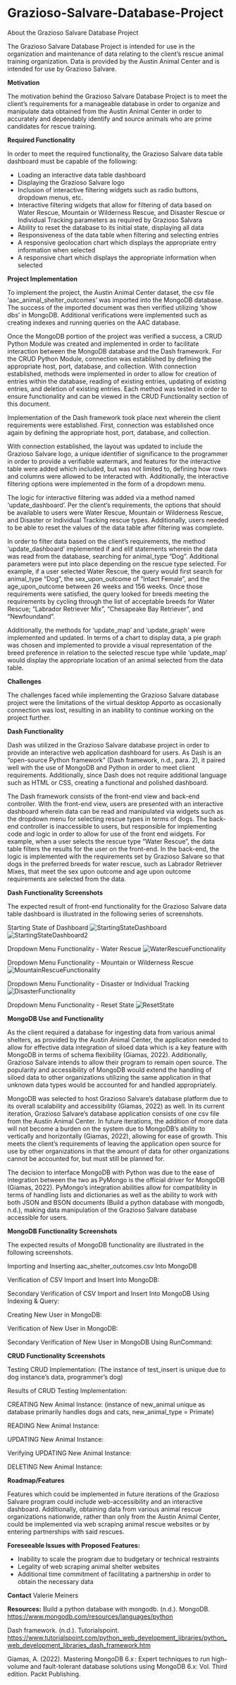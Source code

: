 # Grazioso-Salvare-Database-Project

About the Grazioso Salvare Database Project

The Grazioso Salvare Database Project is intended for use in the organization and maintenance of data relating to the client’s rescue animal training organization. Data is provided by the Austin Animal Center and is intended for use by Grazioso Salvare. 

**Motivation**

The motivation behind the Grazioso Salvare Database Project is to meet the client’s requirements for a manageable database in order to organize and manipulate data obtained from the Austin Animal Center in order to accurately and dependably identify and source animals who are prime candidates for rescue training. 

**Required Functionality**

In order to meet the required functionality, the Grazioso Salvare data table dashboard must be capable of the following: 

- Loading an interactive data table dashboard
- Displaying the Grazioso Salvare logo 
- Inclusion of interactive filtering widgets such as radio buttons, dropdown menus, etc. 
- Interactive filtering widgets that allow for filtering of data based on Water Rescue, Mountain or Wilderness Rescue, and Disaster Rescue or Individual Tracking parameters as required by Grazioso Salvara 
- Ability to reset the database to its initial state, displaying all data
- Responsiveness of the data table when filtering and selecting entries
- A responsive geolocation chart which displays the appropriate entry information when selected
- A responsive chart which displays the appropriate information when selected 

**Project Implementation**

To implement the project, the Austin Animal Center dataset, the csv file ‘aac_animal_shelter_outcomes’ was imported into the MongoDB database. The success of the imported document was then verified utilizing ‘show dbs’ in MongoDB. Additional verifications were implemented such as creating indexes and running queries on the AAC database. 

Once the MongoDB portion of the project was verified a success, a CRUD Python Module was created and implemented in order to facilitate interaction between the MongoDB database and the Dash framework. For the CRUD Python Module, connection was established by defining the appropriate host, port, database, and collection. With connection established, methods were implemented in order to allow for creation of entries within the database, reading of existing entries, updating of existing entries, and deletion of existing entries. Each method was tested in order to ensure functionality and can be viewed in the CRUD Functionality section of this document. 

Implementation of the Dash framework took place next wherein the client requirements were established. First, connection was established once again by defining the appropriate host, port, database, and collection. 

With connection established, the layout was updated to include the Grazioso Salvare logo, a unique identifier of significance to the programmer in order to provide a verifiable watermark, and features for the interactive table were added which included, but was not limited to, defining how rows and columns were allowed to be interacted with. Additionally, the interactive filtering options were implemented in the form of a dropdown menu. 

The logic for interactive filtering was added via a method named ‘update_dashboard’. Per the client’s requirements, the options that should be available to users were Water Rescue, Mountain or Wilderness Rescue, and Disaster or Individual Tracking rescue types. Additionally, users needed to be able to reset the values of the data table after filtering was complete.

In order to filter data based on the client’s requirements, the method ‘update_dashboard’ implemented if and elif statements wherein the data was read from the database, searching for animal_type “Dog”. Additional parameters were put into place depending on the rescue type selected. For example, if a user selected Water Rescue, the query would first search for animal_type “Dog”, the sex_upon_outcome of “Intact Female”, and the age_upon_outcome between 26 weeks and 156 weeks. Once those requirements were satisfied, the query looked for breeds meeting the requirements by cycling through the list of acceptable breeds for Water Rescue; “Labrador Retriever Mix”, “Chesapeake Bay Retriever”, and “Newfoundand”. 

Additionally, the methods for ‘update_map’ and ‘update_graph’ were implemented and updated. In terms of a chart to display data, a pie graph was chosen and implemented to provide a visual representation of the breed preference in relation to the selected rescue type while ‘update_map’ would display the appropriate location of an animal selected from the data table. 

**Challenges**

The challenges faced while implementing the Grazioso Salvare database project were the limitations of the virtual desktop Apporto as occasionally connection was lost, resulting in an inability to continue working on the project further. 

**Dash Functionality** 

Dash was utilized in the Grazioso Salvare database project in order to provide an interactive web application dashboard for users. As Dash is an “open-source Python framework” (Dash framework, n.d., para. 2), it paired well with the use of MongoDB and Python in order to meet client requirements. Additionally, since Dash does not require additional language such as HTML or CSS, creating a functional and polished dashboard. 

The Dash framework consists of the front-end view and back-end controller. With the front-end view, users are presented with an interactive dashboard wherein data can be read and manipulated via widgets such as the dropdown menu for selecting rescue types in terms of dogs. The back-end controller is inaccessible to users, but responsible for implementing code and logic in order to allow for use of the front end widgets. For example, when a user selects the rescue type “Water Rescue”, the data table filters the results for the user on the front-end. In the back-end, the logic is implemented with the requirements set by Grazioso Salvare so that dogs in the preferred breeds for water rescue, such as Labrador Retriever Mixes, that meet the sex upon outcome and age upon outcome requirements are selected from the data. 

**Dash Functionality Screenshots**

The expected result of front-end functionality for the Grazioso Salvare data table dashboard is illustrated in the following series of screenshots. 

Starting State of Dashboard
![StartingStateDashboard](https://github.com/user-attachments/assets/502e7a98-39ee-46e0-a983-af5b0717f7cb)
![StartingStateDashboard2](https://github.com/user-attachments/assets/58f17620-3524-4e9e-ab53-0fa303f96c90)

Dropdown Menu Functionality - Water Rescue
![WaterRescueFunctionality](https://github.com/user-attachments/assets/9109141b-1eea-4723-b487-6613a05dc41a)

Dropdown Menu Functionality - Mountain or Wilderness Rescue
![MountainRescueFunctionality](https://github.com/user-attachments/assets/a6ed91f6-b2c6-46a8-8797-1a0a120a6cc0)

Dropdown Menu Functionality - Disaster or Individual Tracking
![DisasterFunctionality](https://github.com/user-attachments/assets/0ac25005-7e86-462d-ba46-5d8c3a056708)

Dropdown Menu Functionality - Reset State
![ResetState](https://github.com/user-attachments/assets/ded71a09-1f53-43e6-8d20-2ba7d01047f1)

**MongoDB Use and Functionality** 

As the client required a database for ingesting data from various animal shelters, as provided by the Austin Animal Center, the application needed to allow for effective data integration of siloed data which is a key feature with MongoDB in terms of schema flexibility (Giamas, 2022). Additionally, Grazioso Salvare intends to allow their program to remain open source. The popularity and accessibility of MongoDB would extend the handling of siloed data to other organizations utilizing the same application in that unknown data types would be accounted for and handled appropriately. 

MongoDB was selected to host Grazioso Salvare’s database platform due to its overall scalability and accessibility (Giamas, 2022) as well. In its current iteration, Grazioso Salvare’s database application consists of one csv file from the Austin Animal Center. In future iterations, the addition of more data will not become a burden on the system due to MongoDB’s ability to vertically and horizontally (Giamas, 2022), allowing for ease of growth. This meets the client’s requirements of leaving the application open source for use by other organizations in that the amount of data for other organizations cannot be accounted for, but must still be planned for. 

The decision to interface MongoDB with Python was due to the ease of integration between the two as PyMongo is the official driver for MongoDB (Giamas, 2022). PyMongo’s integration abilities allow for compatibility in terms of handling lists and dictionaries as well as the ability to work with both JSON and BSON documents (Build a python database with mongodb, n.d.), making data manipulation of the Grazioso Salvare database accessible for users. 

**MongoDB Functionality Screenshots** 

The expected results of MongoDB functionality are illustrated in the following screenshots. 

Importing and Inserting aac_shelter_outcomes.csv Into MongoDB

Verification of CSV Import and Insert Into MongoDB: 

Secondary Verification of CSV Import and Insert Into MongoDB Using Indexing & Query: 

Creating New User in MongoDB: 

Verification of New User in MongoDB: 

Secondary Verification of New User in MongoDB Using RunCommand: 

**CRUD Functionality Screenshots**

Testing CRUD Implementation: 
(The instance of test_insert is unique due to dog instance’s data, programmer’s dog)

Results of CRUD Testing Implementation: 

CREATING New Animal Instance: 
(instance of new_animal unique as database primarily handles dogs and cats, new_animal_type = Primate)

READING New Animal Instance:

UPDATING New Animal Instance: 

Verifying UPDATING New Animal Instance: 

DELETING New Animal Instance: 

**Roadmap/Features**

Features which could be implemented in future iterations of the Grazioso Salvare program could include web-accessibility and an interactive dashboard. Additionally, obtaining data from various animal rescue organizations nationwide, rather than only from the Austin Animal Center, could be implemented via web scraping animal rescue websites or by entering partnerships with said rescues.  

**Foreseeable Issues with Proposed Features:**

- Inability to scale the program due to budgetary or technical restraints
- Legality of web scraping animal shelter websites
- Additional time commitment of facilitating a partnership in order to obtain the necessary data

**Contact**
Valerie Meiners

**Resources:** 
Build a python database with mongodb. (n.d.). MongoDB. https://www.mongodb.com/resources/languages/python

Dash framework. (n.d.). Tutorialspoint. https://www.tutorialspoint.com/python_web_development_libraries/python_web_development_libraries_dash_framework.htm

Giamas, A. (2022). Mastering MongoDB 6.x : Expert techniques to run high-volume and fault-tolerant database solutions using MongoDB 6.x: Vol. Third edition. Packt Publishing.
